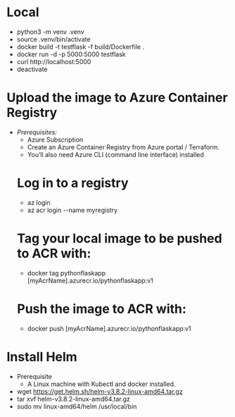 # Local 
  - python3 -m venv .venv
  - source .venv/bin/activate 
  - docker build -t testflask -f build/Dockerfile .
  - docker run -d -p 5000:5000 testflask
  - curl http://localhost:5000
  - deactivate

# Upload the image to Azure Container Registry
- *Prerequisites:*
  - Azure Subscription
  - Create an Azure Container Registry from Azure portal / Terraform.
  - You’ll also need Azure CLI (command line interface) installed
  # Log in to a registry
  - az login
  - az acr login --name myregistry
  # Tag your local image to be pushed to ACR with: 
  - docker tag pythonflaskapp [myAcrName].azurecr.io/pythonflaskapp:v1
  # Push the image to ACR with: 
  - docker push [myAcrName].azurecr.io/pythonflaskapp:v1

  
# Install Helm
- Prerequisite
  - A Linux machine with Kubectl and docker installed. 
- wget https://get.helm.sh/helm-v3.8.2-linux-amd64.tar.gz
- tar xvf helm-v3.8.2-linux-amd64.tar.gz
- sudo mv linux-amd64/helm /usr/local/bin
